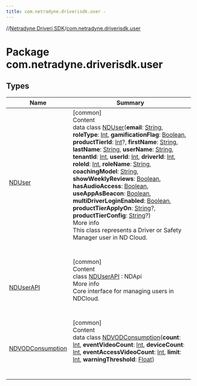 ```yaml
---
title: com.netradyne.driverisdk.user -
---
```

//[Netradyne Driveri SDK](../index.md)/[com.netradyne.driverisdk.user](index.md)



# Package com.netradyne.driverisdk.user  


## Types  
  
|  Name|  Summary| 
|---|---|
| <a name="com.netradyne.driverisdk.user/NDUser///PointingToDeclaration/"></a>[NDUser](-n-d-user/index.md)| <a name="com.netradyne.driverisdk.user/NDUser///PointingToDeclaration/"></a>[common]  <br>Content  <br>data class [NDUser](-n-d-user/index.md)(**email**: [String](https://kotlinlang.org/api/latest/jvm/stdlib/kotlin/-string/index.html), **roleType**: [Int](https://kotlinlang.org/api/latest/jvm/stdlib/kotlin/-int/index.html), **gamificationFlag**: [Boolean](https://kotlinlang.org/api/latest/jvm/stdlib/kotlin/-boolean/index.html), **productTierId**: [Int](https://kotlinlang.org/api/latest/jvm/stdlib/kotlin/-int/index.html)?, **firstName**: [String](https://kotlinlang.org/api/latest/jvm/stdlib/kotlin/-string/index.html), **lastName**: [String](https://kotlinlang.org/api/latest/jvm/stdlib/kotlin/-string/index.html), **userName**: [String](https://kotlinlang.org/api/latest/jvm/stdlib/kotlin/-string/index.html), **tenantId**: [Int](https://kotlinlang.org/api/latest/jvm/stdlib/kotlin/-int/index.html), **userId**: [Int](https://kotlinlang.org/api/latest/jvm/stdlib/kotlin/-int/index.html), **driverId**: [Int](https://kotlinlang.org/api/latest/jvm/stdlib/kotlin/-int/index.html), **roleId**: [Int](https://kotlinlang.org/api/latest/jvm/stdlib/kotlin/-int/index.html), **roleName**: [String](https://kotlinlang.org/api/latest/jvm/stdlib/kotlin/-string/index.html), **coachingModel**: [String](https://kotlinlang.org/api/latest/jvm/stdlib/kotlin/-string/index.html), **showWeeklyReviews**: [Boolean](https://kotlinlang.org/api/latest/jvm/stdlib/kotlin/-boolean/index.html), **hasAudioAccess**: [Boolean](https://kotlinlang.org/api/latest/jvm/stdlib/kotlin/-boolean/index.html), **useAppAsBeacon**: [Boolean](https://kotlinlang.org/api/latest/jvm/stdlib/kotlin/-boolean/index.html), **multiDriverLoginEnabled**: [Boolean](https://kotlinlang.org/api/latest/jvm/stdlib/kotlin/-boolean/index.html), **productTierApplyOn**: [String](https://kotlinlang.org/api/latest/jvm/stdlib/kotlin/-string/index.html)?, **productTierConfig**: [String](https://kotlinlang.org/api/latest/jvm/stdlib/kotlin/-string/index.html)?)  <br>More info  <br>This class represents a Driver or Safety Manager user in ND Cloud.  <br><br><br>
| <a name="com.netradyne.driverisdk.user/NDUserAPI///PointingToDeclaration/"></a>[NDUserAPI](-n-d-user-a-p-i/index.md)| <a name="com.netradyne.driverisdk.user/NDUserAPI///PointingToDeclaration/"></a>[common]  <br>Content  <br>class [NDUserAPI](-n-d-user-a-p-i/index.md) : NDApi  <br>More info  <br>Core interface for managing users in NDCloud.  <br><br><br>
| <a name="com.netradyne.driverisdk.user/NDVODConsumption///PointingToDeclaration/"></a>[NDVODConsumption](-n-d-v-o-d-consumption/index.md)| <a name="com.netradyne.driverisdk.user/NDVODConsumption///PointingToDeclaration/"></a>[common]  <br>Content  <br>data class [NDVODConsumption](-n-d-v-o-d-consumption/index.md)(**count**: [Int](https://kotlinlang.org/api/latest/jvm/stdlib/kotlin/-int/index.html), **eventVideoCount**: [Int](https://kotlinlang.org/api/latest/jvm/stdlib/kotlin/-int/index.html), **deviceCount**: [Int](https://kotlinlang.org/api/latest/jvm/stdlib/kotlin/-int/index.html), **eventAccessVideoCount**: [Int](https://kotlinlang.org/api/latest/jvm/stdlib/kotlin/-int/index.html), **limit**: [Int](https://kotlinlang.org/api/latest/jvm/stdlib/kotlin/-int/index.html), **warningThreshold**: [Float](https://kotlinlang.org/api/latest/jvm/stdlib/kotlin/-float/index.html))  <br><br><br>

